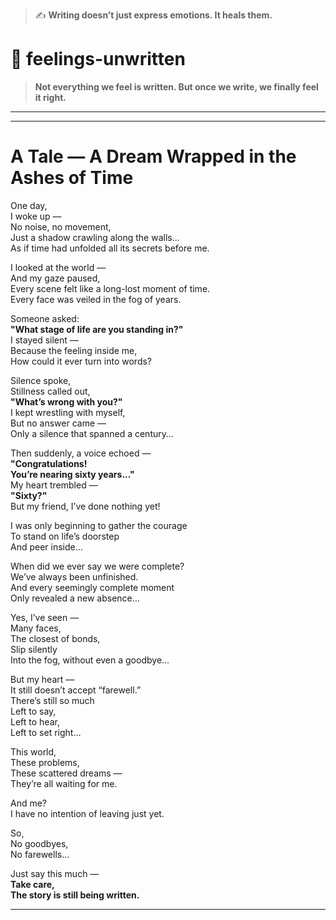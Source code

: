 > ✍️ **Writing doesn’t just express emotions. It heals them.**

# 🌿 feelings-unwritten

> **Not everything we feel is written. But once we write, we finally feel it right.**  

---
---

# A Tale — A Dream Wrapped in the Ashes of Time

One day,  
I woke up —  
No noise, no movement,  
Just a shadow crawling along the walls...  
As if time had unfolded all its secrets before me.

I looked at the world —  
And my gaze paused,  
Every scene felt like a long-lost moment of time.  
Every face was veiled in the fog of years.

Someone asked:  
**"What stage of life are you standing in?"**  
I stayed silent —  
Because the feeling inside me,  
How could it ever turn into words?

Silence spoke,  
Stillness called out,  
**"What’s wrong with you?"**  
I kept wrestling with myself,  
But no answer came —  
Only a silence that spanned a century…

Then suddenly, a voice echoed —  
**"Congratulations!  
You’re nearing sixty years..."**  
My heart trembled —  
**"Sixty?"**  
But my friend, I’ve done nothing yet!

I was only beginning to gather the courage  
To stand on life’s doorstep  
And peer inside…

When did we ever say we were complete?  
We’ve always been unfinished.  
And every seemingly complete moment  
Only revealed a new absence...

Yes, I’ve seen —  
Many faces,  
The closest of bonds,  
Slip silently  
Into the fog, without even a goodbye...

But my heart —  
It still doesn’t accept “farewell.”  
There’s still so much  
Left to say,  
Left to hear,  
Left to set right…

This world,  
These problems,  
These scattered dreams —  
They’re all waiting for me.

And me?  
I have no intention of leaving just yet.

So,  
No goodbyes,  
No farewells...

Just say this much —  
**Take care,  
The story is still being written.**

---
